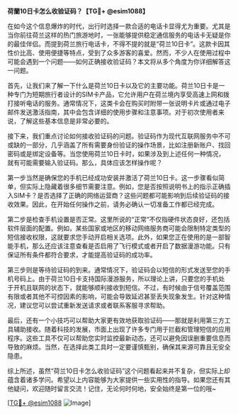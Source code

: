 **荷蘭10日卡怎么收验证码？【TG💪+ @esim1088】**

在如今这个信息爆炸的时代，出行时选择一款合适的电话卡显得尤为重要。尤其是当你前往荷兰这样的热门旅游地时，一张能够提供稳定通信服务的电话卡无疑是你的最佳伴侣。而提到荷兰旅行电话卡，不得不提的就是“荷兰10日卡”。这款卡因其性价比高、使用便捷等特点，受到了众多游客的喜爱。然而，不少人在使用过程中可能会遇到一个问题——如何正确接收验证码？本文将从多个角度为你详细解答这一问题。

首先，让我们来了解一下什么是荷兰10日卡以及它的主要功能。荷兰10日卡是一种专门为短期旅行者设计的SIM卡产品，它允许用户在荷兰境内享受高速上网和拨打接听电话的服务。通常情况下，这类卡会在购买时附带一张说明卡片或通过电子邮件发送激活指南，其中会包含详细的使用步骤和注意事项。对于初次使用者来说，了解这些基本信息是非常必要的。

接下来，我们重点讨论如何接收验证码的问题。验证码作为现代互联网服务中不可或缺的一部分，几乎涵盖了所有需要身份验证的操作场景，比如注册新账户、找回密码或是绑定设备等。当您使用荷兰10日卡时，如果涉及到上述任何一种情况，就有可能需要输入验证码。那么，具体应该怎样操作呢？

第一步当然是确保您的手机已经成功安装并激活了荷兰10日卡。这一步骤看似简单，但实际上隐藏着很多细节需要注意。例如，您是否按照说明书上的指示正确插入SIM卡？是否选择了正确的网络运营商？这些问题都可能影响到后续验证码的接收效果。因此，在开始任何操作之前，请务必确认一切准备工作都已经完成。

第二步是检查手机设置是否正常。这里所说的“正常”不仅指硬件状态良好，还包括软件层面的配置。例如，某些国家或地区的移动网络服务商可能会限制特定类型的短信接收权限，这就要求您手动开启相关选项。此外，如果您正在使用的是一部智能手机，那么还应该注意查看是否启用了飞行模式或者开启了数据漫游功能。只有保证所有条件都符合要求，才能提高验证码的成功率。

第三步则是等待验证码的到来。通常情况下，验证码会以短信的形式发送至您的手机号码上。由于荷兰10日卡支持国际漫游服务，所以理论上讲，只要您的手机处于开机且联网的状态下，就能够顺利接收到短信。不过，有时候由于信号覆盖范围有限或者其他不可控因素的影响，可能会导致延迟甚至丢失现象发生。针对这种情况，建议您可以尝试重新发送请求或者联系客服寻求帮助。

最后，还有一个小技巧可以帮助大家更有效地获取验证码——那就是利用第三方工具辅助接收。随着科技的发展，市面上出现了许多专门用于拦截和管理短信的应用程序。这些工具不仅可以帮助您实时监控最新动态，还可以避免因误删重要信息而导致的麻烦。当然，在选择此类工具时一定要谨慎甄别，确保其来源可靠且无安全隐患。

综上所述，虽然“荷兰10日卡怎么收验证码”这个问题看起来并不复杂，但实际上却蕴含着诸多学问。希望以上内容能够为大家提供一些实用性的指导。如果您还有其他疑问，欢迎随时留言交流！记住，无论何时何地，安全始终是第一位的哦~

[[TG💪+ @esim1088](https://t.me/s/esim1088) ![Image](https://i.postimg.cc/4NQfJmqS/Snipaste-2025-05-13-00-14-12.png)]